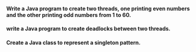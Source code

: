 #### Write a Java program to create two threads, one printing even numbers and the other printing odd numbers from 1 to 60.

#### write a Java program to create deadlocks between two threads.

#### Create a Java class to represent a singleton pattern.